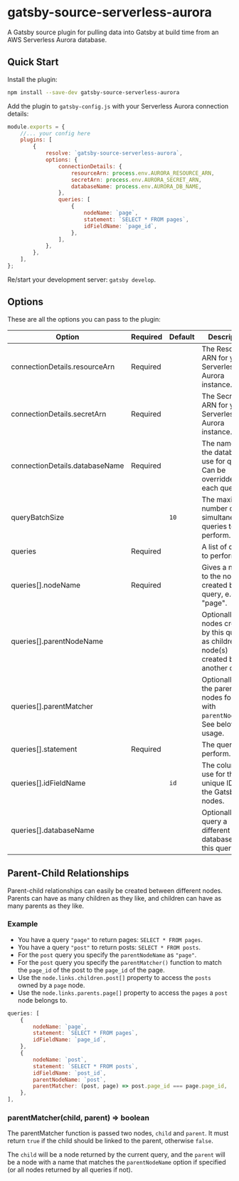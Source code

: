 # gatsby-source-serverless-aurora

A Gatsby source plugin for pulling data into Gatsby at build time from an AWS Serverless Aurora database.

## Quick Start

Install the plugin:

```bash
npm install --save-dev gatsby-source-serverless-aurora
```

Add the plugin to `gatsby-config.js` with your Serverless Aurora connection details:

```js
module.exports = {
	//... your config here
	plugins: [
		{
			resolve: `gatsby-source-serverless-aurora`,
			options: {
				connectionDetails: {
					resourceArn: process.env.AURORA_RESOURCE_ARN,
					secretArn: process.env.AURORA_SECRET_ARN,
					databaseName: process.env.AURORA_DB_NAME,
				},
				queries: [
					{
						nodeName: `page`,
						statement: `SELECT * FROM pages`,
						idFieldName: `page_id`,
					},
				],
			},
		},
	],
};
```

Re/start your development server: `gatsby develop`.

## Options

These are all the options you can pass to the plugin:

| Option                         | Required | Default | Description                                                                                  |
| ------------------------------ | -------- | ------- | -------------------------------------------------------------------------------------------- |
| connectionDetails.resourceArn  | Required |         | The Resource ARN for your Serverless Aurora instance.                                        |
| connectionDetails.secretArn    | Required |         | The Secret ARN for your Serverless Aurora instance.                                          |
| connectionDetails.databaseName | Required |         | The name of the database to use for queries. Can be overridden in each query.                |
| queryBatchSize                 |          | `10`    | The maximum number of simultaneous queries to perform.                                       |
| queries                        | Required |         | A list of queries to perform.                                                                |
| queries[].nodeName             | Required |         | Gives a name to the nodes created by the query, e.g. "page".                                 |
| queries[].parentNodeName       |          |         | Optionally link nodes created by this query as children of node(s) created by another query. |
| queries[].parentMatcher        |          |         | Optionally filter the parent nodes found with `parentNodeName`. See below for usage.         |
| queries[].statement            | Required |         | The query to perform.                                                                        |
| queries[].idFieldName          |          | `id`    | The column to use for the unique ID of the Gatsby nodes.                                     |
| queries[].databaseName         |          |         | Optionally query a different database for this query only.                                   |

## Parent-Child Relationships

Parent-child relationships can easily be created between different nodes. Parents can have as many children as they like, and children can have as many parents as they like.

### Example

- You have a query `"page"` to return pages: `SELECT * FROM pages`.
- You have a query `"post"` to return posts: `SELECT * FROM posts`.
- For the `post` query you specify the `parentNodeName` as `"page"`.
- For the `post` query you specify the `parentMatcher()` function to match the `page_id` of the post to the `page_id` of the page.
- Use the `node.links.children.post[]` property to access the `posts` owned by a `page` node.
- Use the `node.links.parents.page[]` property to access the `pages` a `post` node belongs to.

```js
queries: [
	{
		nodeName: `page`,
		statement: `SELECT * FROM pages`,
		idFieldName: `page_id`,
	},
	{
		nodeName: `post`,
		statement: `SELECT * FROM posts`,
		idFieldName: `post_id`,
		parentNodeName: `post`,
		parentMatcher: (post, page) => post.page_id === page.page_id,
	},
],
```

### parentMatcher(child, parent) => boolean

The parentMatcher function is passed two nodes, `child` and `parent`. It must return `true` if the child should be linked to the parent, otherwise `false`.

The `child` will be a node returned by the current query, and the `parent` will be a node with a name that matches the `parentNodeName` option if specified (or all nodes returned by all queries if not).
